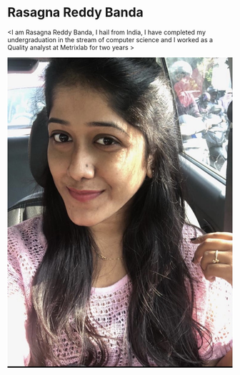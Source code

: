 # Rasagna Reddy Banda
<I am Rasagna Reddy Banda, I hail from India, I have completed my undergraduation in the stream of computer science and I worked as a Quality analyst at Metrixlab for two years >

![My Picture](RasagnaReddy.JPG)